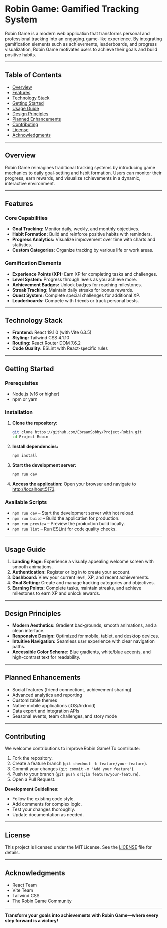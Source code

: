 # Robin Game: Gamified Tracking System

Robin Game is a modern web application that transforms personal and professional tracking into an engaging, game-like experience. By integrating gamification elements such as achievements, leaderboards, and progress visualization, Robin Game motivates users to achieve their goals and build positive habits.

---

## Table of Contents

- [Overview](#overview)
- [Features](#features)
- [Technology Stack](#technology-stack)
- [Getting Started](#getting-started)
- [Usage Guide](#usage-guide)
- [Design Principles](#design-principles)
- [Planned Enhancements](#planned-enhancements)
- [Contributing](#contributing)
- [License](#license)
- [Acknowledgments](#acknowledgments)

---

## Overview

Robin Game reimagines traditional tracking systems by introducing game mechanics to daily goal-setting and habit formation. Users can monitor their progress, earn rewards, and visualize achievements in a dynamic, interactive environment.

---

## Features

### Core Capabilities

- **Goal Tracking:** Monitor daily, weekly, and monthly objectives.
- **Habit Formation:** Build and reinforce positive habits with reminders.
- **Progress Analytics:** Visualize improvement over time with charts and statistics.
- **Custom Categories:** Organize tracking by various life or work areas.

### Gamification Elements

- **Experience Points (XP):** Earn XP for completing tasks and challenges.
- **Level System:** Progress through levels as you achieve more.
- **Achievement Badges:** Unlock badges for reaching milestones.
- **Streak Tracking:** Maintain daily streaks for bonus rewards.
- **Quest System:** Complete special challenges for additional XP.
- **Leaderboards:** Compete with friends or track personal bests.

---

## Technology Stack

- **Frontend:** React 19.1.0 (with Vite 6.3.5)
- **Styling:** Tailwind CSS 4.1.10
- **Routing:** React Router DOM 7.6.2
- **Code Quality:** ESLint with React-specific rules

---

## Getting Started

### Prerequisites

- Node.js (v16 or higher)
- npm or yarn

### Installation

1. **Clone the repository:**

   ```bash
   git clone https://github.com/EbraamSobhy/Project-Robin.git
   cd Project-Robin
   ```

2. **Install dependencies:**

   ```bash
   npm install
   ```

3. **Start the development server:**

   ```bash
   npm run dev
   ```

4. **Access the application:**
   Open your browser and navigate to [http://localhost:5173](http://localhost:5173).

### Available Scripts

- `npm run dev` – Start the development server with hot reload.
- `npm run build` – Build the application for production.
- `npm run preview` – Preview the production build locally.
- `npm run lint` – Run ESLint for code quality checks.

---

## Usage Guide

1. **Landing Page:** Experience a visually appealing welcome screen with smooth animations.
2. **Authentication:** Register or log in to create your account.
3. **Dashboard:** View your current level, XP, and recent achievements.
4. **Goal Setting:** Create and manage tracking categories and objectives.
5. **Earning Points:** Complete tasks, maintain streaks, and achieve milestones to earn XP and unlock rewards.

---

## Design Principles

- **Modern Aesthetics:** Gradient backgrounds, smooth animations, and a clean interface.
- **Responsive Design:** Optimized for mobile, tablet, and desktop devices.
- **Intuitive Navigation:** Seamless user experience with clear navigation paths.
- **Accessible Color Scheme:** Blue gradients, white/blue accents, and high-contrast text for readability.

---

## Planned Enhancements

- Social features (friend connections, achievement sharing)
- Advanced analytics and reporting
- Customizable themes
- Native mobile applications (iOS/Android)
- Data export and integration APIs
- Seasonal events, team challenges, and story mode

---

## Contributing

We welcome contributions to improve Robin Game! To contribute:

1. Fork the repository.
2. Create a feature branch (`git checkout -b feature/your-feature`).
3. Commit your changes (`git commit -m 'Add your feature'`).
4. Push to your branch (`git push origin feature/your-feature`).
5. Open a Pull Request.

**Development Guidelines:**

- Follow the existing code style.
- Add comments for complex logic.
- Test your changes thoroughly.
- Update documentation as needed.

---

## License

This project is licensed under the MIT License. See the [LICENSE](LICENSE) file for details.

---

## Acknowledgments

- React Team
- Vite Team
- Tailwind CSS
- The Robin Game Community

---

**Transform your goals into achievements with Robin Game—where every step forward is a victory!**
